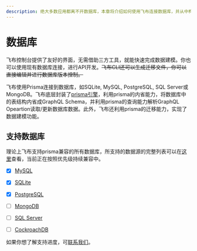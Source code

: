 ```yaml
---
description: 绝大多数应用都离不开数据库，本章将介绍如何使用飞布连接数据库，并从中构建API。
---
```


# 数据库

飞布控制台提供了友好的界面，无需借助三方工具，就能快速完成数据建模。你也可以使用现有数据库连接，进行API开发。~~飞布CLI还可以生成迁移文件，你可以直接编辑并进行数据库版本控制。~~

飞布使用Prisma连接到数据库，如SQLite, MySQL, PostgreSQL, SQL Server或MongoDB。飞布底层封装了[prisma引擎](https://www.prisma.io/)，利用prisma的内省能力，将数据库中的表结构内省成GraphQL Schema，并利用prisma的查询能力解析GraphQL Opeartion读取/更新数据库数据。此外，飞布还利用prisma的迁移能力，实现了数据建模功能。

## 支持数据库

理论上飞布支持prisma兼容的所有数据库，所支持的数据源的完整列表可以在[这里](https://www.prisma.io/docs/concepts/database-connectors/mysql)查看，当前正在按照优先级持续兼容中。

* [x] [MySQL](https://www.prisma.io/docs/concepts/database-connectors/mysql)
* [x] [SQLite](https://www.prisma.io/docs/concepts/database-connectors/sqlite)
* [x] [PostgreSQL](https://www.prisma.io/docs/concepts/database-connectors/postgresql)
* [ ] [MongoDB](https://www.prisma.io/docs/concepts/database-connectors/mongodb)
* [ ] [SQL Server](https://www.prisma.io/docs/concepts/database-connectors/sql-server)
* [ ] [CockroachDB](https://www.prisma.io/docs/concepts/database-connectors/cockroachdb)



如果你想了解支持进度，可[联系我们](https://github.com/fireboomio/product-manual/discussions/1)。

